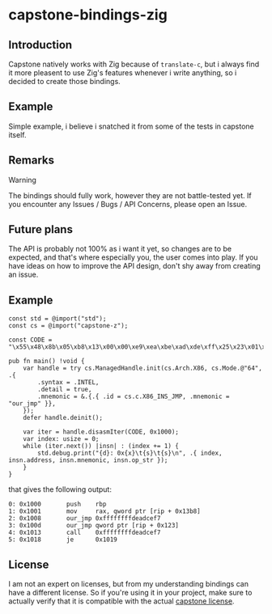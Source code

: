 # capstone-bindings-zig

## Introduction
Capstone natively works with Zig because of `translate-c`, but i always find it more pleasent to use
Zig's features whenever i write anything, so i decided to create those bindings.

## Example
Simple example, i believe i snatched it from some of the tests in capstone itself.

## Remarks
> [!WARNING]
> The bindings should fully work, however they are not battle-tested yet.
> If you encounter any Issues / Bugs / API Concerns, please open an Issue.

## Future plans
The API is probably not 100% as i want it yet, so changes are to be expected, and that's where especially you,
the user comes into play. If you have ideas on how to improve the API design, don't shy away from creating an
issue.

## Example
```zig
const std = @import("std");
const cs = @import("capstone-z");

const CODE = "\x55\x48\x8b\x05\xb8\x13\x00\x00\xe9\xea\xbe\xad\xde\xff\x25\x23\x01\x00\x00\xe8\xdf\xbe\xad\xde\x74\xff";

pub fn main() !void {
    var handle = try cs.ManagedHandle.init(cs.Arch.X86, cs.Mode.@"64", .{
        .syntax = .INTEL,
        .detail = true,
        .mnemonic = &.{.{ .id = cs.c.X86_INS_JMP, .mnemonic = "our_jmp" }},
    });
    defer handle.deinit();

    var iter = handle.disasmIter(CODE, 0x1000);
    var index: usize = 0;
    while (iter.next()) |insn| : (index += 1) {
        std.debug.print("{d}: 0x{x}\t{s}\t{s}\n", .{ index, insn.address, insn.mnemonic, insn.op_str });
    }
}
```

that gives the following output:
```
0: 0x1000       push    rbp
1: 0x1001       mov     rax, qword ptr [rip + 0x13b8]
2: 0x1008       our_jmp 0xffffffffdeadcef7
3: 0x100d       our_jmp qword ptr [rip + 0x123]
4: 0x1013       call    0xffffffffdeadcef7
5: 0x1018       je      0x1019
```

## License
I am not an expert on licenses, but from my understanding bindings can have a different license.
So if you're using it in your project, make sure to actually verify that it is compatible with the
actual [capstone license](https://github.com/capstone-engine/capstone#License).
